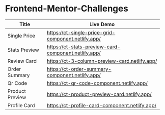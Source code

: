 # Frontend-Mentor-Challenges

| Title           | Live Demo                                            |
| --------------- | ---------------------------------------------------- |
| Single Price    | https://ct-single-price-grid-component.netlify.app/  |
| Stats Preview   | https://ct-stats-preview-card-component.netlify.app/ |
| Review Card     | https://ct-3-column-preview-card.netlify.app/        |
| Order Summary   | https://ct-order-summary-component.netlify.app/      |
| Qr Code         | https://ct-qr-code-component.netlify.app/            |
| Product Preview | https://ct-product-preview-card.netlify.app/         |
| Profile Card    | https://ct-profile-card-component.netlify.app/       |
